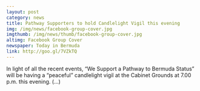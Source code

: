 ```yaml
---
layout: post
category: news
title: Pathway Supporters to hold Candlelight Vigil this evening
img: /img/news/facebook-group-cover.jpg
imgthumb: /img/news/thumb/facebook-group-cover.jpg
altimg: Facebook Group Cover
newspaper: Today in Bermuda
link: http://goo.gl/7VZkTQ
---
```

In light of all the recent events, “We Support a Pathway to Bermuda Status” will be having a “peaceful” candlelight vigil at the Cabinet Grounds at 7.00 p.m. this evening. 
(...)